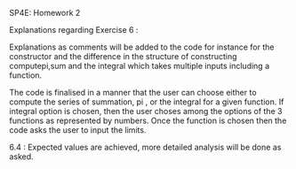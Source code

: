 SP4E: Homework 2

Explanations regarding Exercise 6 : 

Explanations as comments will be added to the code for instance for the constructor and the difference in the structure of constructing computepi,sum and the integral which takes multiple inputs including a function.

The code is finalised in a manner that the user can choose either to compute the series of summation, pi , or the integral for a given function.
If integral option is chosen, then the user choses among the options of the 3 functions as represented by numbers.
Once the function is chosen then the code asks the user to input the limits.


6.4 : Expected values are achieved, more detailed analysis will be done as asked.









